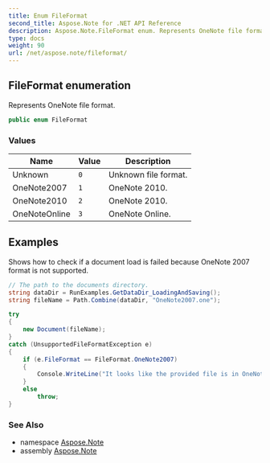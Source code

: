 ```yaml
---
title: Enum FileFormat
second_title: Aspose.Note for .NET API Reference
description: Aspose.Note.FileFormat enum. Represents OneNote file format
type: docs
weight: 90
url: /net/aspose.note/fileformat/
---
```

## FileFormat enumeration

Represents OneNote file format.

```csharp
public enum FileFormat
```

### Values

| Name | Value | Description |
| --- | --- | --- |
| Unknown | `0` | Unknown file format. |
| OneNote2007 | `1` | OneNote 2010. |
| OneNote2010 | `2` | OneNote 2010. |
| OneNoteOnline | `3` | OneNote Online. |

## Examples

Shows how to check if a document load is failed because OneNote 2007 format is not supported.

```csharp
// The path to the documents directory.
string dataDir = RunExamples.GetDataDir_LoadingAndSaving();
string fileName = Path.Combine(dataDir, "OneNote2007.one");

try
{
    new Document(fileName);
}
catch (UnsupportedFileFormatException e)
{
    if (e.FileFormat == FileFormat.OneNote2007)
    {
        Console.WriteLine("It looks like the provided file is in OneNote 2007 format that is not supported.");
    }
    else
        throw;
}
```

### See Also

* namespace [Aspose.Note](../../aspose.note/)
* assembly [Aspose.Note](../../)


